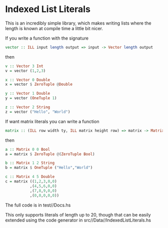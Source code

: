 # Indexed List Literals

This is an incredibly simple library, which makes writing lists where the length is known at compile time a little bit nicer.

If you write a function with the signature
```haskell
vector :: ILL input length output => input -> Vector length output
```
then
```haskell
v :: Vector 3 Int
v = vector (1,2,3)

x :: Vector 0 Double
x = vector $ ZeroTuple @Double

y :: Vector 1 Double
y = vector (OneTuple 1)

z :: Vector 2 String
z = vector ("Hello", "World")
```

If want matrix literals you can write a function
```haskell
matrix :: (ILL row width ty, ILL matrix height row) => matrix -> Matrix width height ty
```
then
```haskell
a :: Matrix 0 0 Bool
a = matrix $ ZeroTuple @(ZeroTuple Bool)

b :: Matrix 1 2 String
b = matrix $ OneTuple ("Hello","World")

c :: Matrix 4 5 Double
c = matrix ((1,2,3,0,0)
           ,(4,5,6,0,0)
           ,(7,8,9,0,0)
           ,(0,0,0,0,0))
```
The full code is in test//Docs.hs

This only supports literals of length up to 20, though that can be easily extended using the code generator in src//Data//IndexedListLiterals.hs
